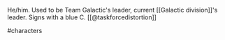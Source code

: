 He/him. Used to be Team Galactic's leader, current [[Galactic division]]'s leader. Signs with a blue C. [[@taskforcedistortion]]

#characters 